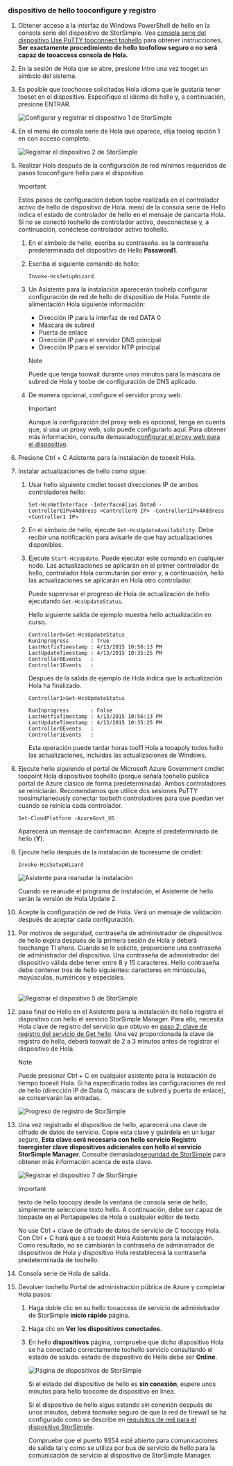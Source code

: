 <!--author=SharS last changed: 02/22/2016-->

### <a name="tooconfigure-and-register-hello-device"></a>dispositivo de hello tooconfigure y registro
1. Obtener acceso a la interfaz de Windows PowerShell de hello en la consola serie del dispositivo de StorSimple. Vea [consola serie del dispositivo Use PuTTY tooconnect toohello](../articles/storsimple/storsimple-deployment-walkthrough-gov-u2.md#use-putty-to-connect-to-the-device-serial-console) para obtener instrucciones. **Ser exactamente procedimiento de hello toofollow seguro o no será capaz de tooaccess consola de Hola.**
2. En la sesión de Hola que se abre, presione Intro una vez tooget un símbolo del sistema.
3. Es posible que toochoose solicitadas Hola idioma que le gustaría tener tooset en el dispositivo. Especifique el idioma de hello y, a continuación, presione ENTRAR.
   
    ![Configurar y registrar el dispositivo 1 de StorSimple](./media/storsimple-configure-and-register-device-gov-u2/HCS_RegisterYourDevice1-gov-include.png)
4. En el menú de consola serie de Hola que aparece, elija toolog opción 1 en con acceso completo.
   
    ![Registrar el dispositivo 2 de StorSimple](./media/storsimple-configure-and-register-device-gov-u2/HCS_RegisterYourDevice2-gov-include.png)
5. Realizar Hola después de la configuración de red mínimos requeridos de pasos tooconfigure hello para el dispositivo.
   
   > [!IMPORTANT]
   > Estos pasos de configuración deben toobe realizada en el controlador activo de hello de dispositivo de Hola. menú de la consola serie de Hello indica el estado de controlador de hello en el mensaje de pancarta Hola. Si no se conectó toohello de controlador activo, desconéctese y, a continuación, conéctese controlador activo toohello.
   > 
   > 
   
   1. En el símbolo de hello, escriba su contraseña. es la contraseña predeterminada del dispositivo de Hello **Password1**.
   2. Escriba el siguiente comando de hello:
      
        `Invoke-HcsSetupWizard`
   3. Un Asistente para la instalación aparecerán toohelp configurar configuración de red de hello de dispositivo de Hola. Fuente de alimentación Hola siguiente información:
      
      * Dirección IP para la interfaz de red DATA 0
      * Máscara de subred
      * Puerta de enlace
      * Dirección IP para el servidor DNS principal
      * Dirección IP para el servidor NTP principal
      
      > [!NOTE]
      > Puede que tenga toowait durante unos minutos para la máscara de subred de Hola y toobe de configuración de DNS aplicado.
      > 
      > 
   4. De manera opcional, configure el servidor proxy web.
      
      > [!IMPORTANT]
      > Aunque la configuración del proxy web es opcional, tenga en cuenta que, si usa un proxy web, solo puede configurarlo aquí. Para obtener más información, consulte demasiado[configurar el proxy web para el dispositivo](../articles/storsimple/storsimple-configure-web-proxy.md).
      > 
      > 
6. Presione Ctrl + C Asistente para la instalación de tooexit Hola.
7. Instalar actualizaciones de hello como sigue:
   
   1. Usar hello siguiente cmdlet tooset direcciones IP de ambos controladores hello:
      
      `Set-HcsNetInterface -InterfaceAlias Data0 -Controller0IPv4Address <Controller0 IP> -Controller1IPv4Address <Controller1 IP>`
   2. En el símbolo de hello, ejecute `Get-HcsUpdateAvailability`. Debe recibir una notificación para avisarle de que hay actualizaciones disponibles.
   3. Ejecute `Start-HcsUpdate`. Puede ejecutar este comando en cualquier nodo. Las actualizaciones se aplicarán en el primer controlador de hello, controlador Hola conmutarán por error y, a continuación, hello las actualizaciones se aplicarán en Hola otro controlador.
      
      Puede supervisar el progreso de Hola de actualización de hello ejecutando `Get-HcsUpdateStatus`.    
      
      Hello siguiente salida de ejemplo muestra hello actualización en curso.
      
      ````
      Controller0>Get-HcsUpdateStatus
      RunInprogress       : True
      LastHotfixTimestamp : 4/13/2015 10:56:13 PM
      LastUpdateTimestamp : 4/13/2015 10:35:25 PM
      Controller0Events   :
      Controller1Events   :
      ````
      
      Después de la salida de ejemplo de Hola indica que la actualización Hola ha finalizado.
      
      ```
      Controller1>Get-HcsUpdateStatus
      
      RunInprogress       : False
      LastHotfixTimestamp : 4/13/2015 10:56:13 PM
      LastUpdateTimestamp : 4/13/2015 10:35:25 PM
      Controller0Events   :
      Controller1Events   :
      ```
      
      Esta operación puede tardar horas too11 Hola a tooapply todos hello las actualizaciones, incluidas las actualizaciones de Windows.
8. Ejecute hello siguiendo el portal de Microsoft Azure Government cmdlet toopoint Hola dispositivos toohello (porque señala toohello pública portal de Azure clásico de forma predeterminada). Ambos controladores se reiniciarán. Recomendamos que utilice dos sesiones PuTTY toosimultaneously conectar tooboth controladores para que puedan ver cuando se reinicia cada controlador.
   
    `Set-CloudPlatform -AzureGovt_US`
   
   Aparecerá un mensaje de confirmación. Acepte el predeterminado de hello (**Y**).
9. Ejecute hello después de la instalación de tooresume de cmdlet:
   
    `Invoke-HcsSetupWizard`
   
    ![Asistente para reanudar la instalación](./media/storsimple-configure-and-register-device-gov-u2/HCS_ResumeSetup-gov-include.png)
   
   Cuando se reanude el programa de instalación, el Asistente de hello serán la versión de Hola Update 2.
10. Acepte la configuración de red de Hola. Verá un mensaje de validación después de aceptar cada configuración.
11. Por motivos de seguridad, contraseña de administrador de dispositivos de hello expira después de la primera sesión de Hola y deberá toochange TI ahora. Cuando se le solicite, proporcione una contraseña de administrador del dispositivo. Una contraseña de administrador del dispositivo válida debe tener entre 8 y 15 caracteres. Hello contraseña debe contener tres de hello siguientes: caracteres en minúsculas, mayúsculas, numéricos y especiales.
    
    <br/>![Registrar el dispositivo 5 de StorSimple](./media/storsimple-configure-and-register-device-gov-u2/HCS_RegisterYourDevice5_gov-include.png)
12. paso final de Hello en el Asistente para la instalación de hello registra el dispositivo con hello el servicio StorSimple Manager. Para ello, necesita Hola clave de registro del servicio que obtuvo en [paso 2: clave de registro del servicio de Get hello](../articles/storsimple/storsimple-deployment-walkthrough-gov-u2.md#step-2-get-the-service-registration-key). Una vez proporcionada la clave de registro de hello, deberá toowait de 2 a 3 minutos antes de registrar el dispositivo de Hola.
    
    > [!NOTE]
    > Puede presionar Ctrl + C en cualquier asistente para la instalación de tiempo tooexit Hola. Si ha especificado todas las configuraciones de red de hello (dirección IP de Data 0, máscara de subred y puerta de enlace), se conservarán las entradas.
    > 
    > 
    
    ![Progreso de registro de StorSimple](./media/storsimple-configure-and-register-device-gov-u2/HCS_RegistrationProgress-gov-include.png)
13. Una vez registrado el dispositivo de hello, aparecerá una clave de cifrado de datos de servicio. Copie esta clave y guárdela en un lugar seguro, **Esta clave será necesaria con hello servicio Registro tooregister clave dispositivos adicionales con hello el servicio StorSimple Manager.** Consulte demasiado[seguridad de StorSimple](../articles/storsimple/storsimple-security.md) para obtener más información acerca de esta clave.
    
    ![Registrar el dispositivo 7 de StorSimple](./media/storsimple-configure-and-register-device-gov-u2/HCS_RegisterYourDevice7_gov-include.png)    
    
    > [!IMPORTANT]
    > texto de hello toocopy desde la ventana de consola serie de hello, simplemente seleccione texto hello. A continuación, debe ser capaz de toopaste en el Portapapeles de Hola o cualquier editor de texto.
    > 
    > No use Ctrl + clave de cifrado de datos de servicio de C toocopy Hola. Con Ctrl + C hará que a se tooexit Hola Asistente para la instalación. Como resultado, no se cambiarán la contraseña de administrador de dispositivos de Hola y dispositivo Hola restablecerá la contraseña predeterminada de toohello.
    > 
    > 
14. Consola serie de Hola de salida.
15. Devolver toohello Portal de administración pública de Azure y completar Hola pasos:
    
    1. Haga doble clic en su hello tooaccess de servicio de administrador de StorSimple **inicio rápido** página.
    2. Haga clic en **Ver los dispositivos conectados**.
    3. En hello **dispositivos** página, compruebe que dicho dispositivo Hola se ha conectado correctamente toohello servicio consultando el estado de saludo. estado de dispositivo de Hello debe ser **Online**.
       
        ![Página de dispositivos de StorSimple](./media/storsimple-configure-and-register-device-gov-u2/HCS_DeviceOnline-gov-include.png)
       
        Si el estado del dispositivo de hello es **sin conexión**, espere unos minutos para hello toocome de dispositivo en línea.
       
        Si el dispositivo de hello sigue estando sin conexión después de unos minutos, deberá toomake seguro de que la red de firewall se ha configurado como se describe en [requisitos de red para el dispositivo StorSimple](../articles/storsimple/storsimple-system-requirements.md).
       
        Compruebe que el puerto 9354 esté abierto para comunicaciones de salida tal y como se utiliza por bus de servicio de hello para la comunicación de servicio al dispositivo de StorSimple Manager.

